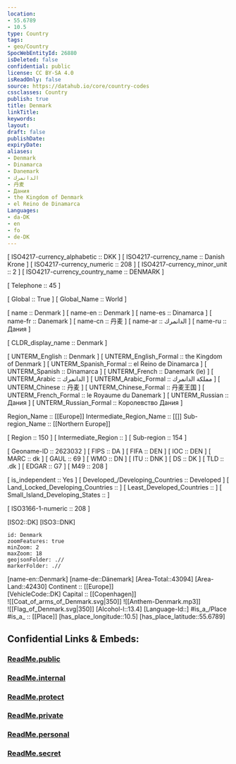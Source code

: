 ```yaml
---
location:
- 55.6789
- 10.5
type: Country
tags:
- geo/Country
SpocWebEntityId: 26880
isDeleted: false
confidential: public
license: CC BY-SA 4.0
isReadOnly: false
source: https://datahub.io/core/country-codes
cssclasses: Country
publish: true
title: Denmark
linkTitle: 
keywords: 
layout: 
draft: false
publishDate: 
expiryDate: 
aliases:
- Denmark
- Dinamarca
- Danemark
- الدانمرك
- 丹麦
- Дания
- the Kingdom of Denmark
- el Reino de Dinamarca
Languages:
- da-DK
- en
- fo
- de-DK
---
```



[	ISO4217-currency_alphabetic	 :: DKK ] 
[	ISO4217-currency_name	 :: Danish Krone ] 
[	ISO4217-currency_numeric	 :: 208 ] 
[	ISO4217-currency_minor_unit	 :: 2 ] 
[	ISO4217-currency_country_name	 :: DENMARK ] 

[	Telephone	 :: 45 ] 

[	Global	 :: True ] 
[	Global_Name	 :: World ] 

[	name	 :: Denmark ] 
[	name-en	 :: Denmark ] 
[	name-es	 :: Dinamarca ] 
[	name-fr	 :: Danemark ] 
[	name-cn	 :: 丹麦 ] 
[	name-ar	 :: الدانمرك ] 
[	name-ru	 :: Дания ] 

[	CLDR_display_name	 :: Denmark ] 

[	UNTERM_English	 :: Denmark ] 
[	UNTERM_English_Formal	 :: the Kingdom of Denmark ] 
[	UNTERM_Spanish_Formal	 :: el Reino de Dinamarca ] 
[	UNTERM_Spanish	 :: Dinamarca ] 
[	UNTERM_French	 :: Danemark (le) ] 
[	UNTERM_Arabic	 :: الدانمرك ] 
[	UNTERM_Arabic_Formal	 :: مملكة الدانمرك ] 
[	UNTERM_Chinese	 :: 丹麦 ] 
[	UNTERM_Chinese_Formal	 :: 丹麦王国 ] 
[	UNTERM_French_Formal	 :: le Royaume du Danemark ] 
[	UNTERM_Russian	 :: Дания ] 
[	UNTERM_Russian_Formal	 :: Королевство Дания ] 

Region_Name ::  [[Europe]] 
Intermediate_Region_Name ::  [[]] 
Sub-region_Name ::  [[Northern Europe]] 

[	Region	 :: 150 ] 
[	Intermediate_Region	 ::  ] 
[	Sub-region	 :: 154 ] 

[	Geoname-ID	 :: 2623032 ] 
[	FIPS	 :: DA ] 
[	FIFA	 :: DEN ] 
[	IOC	 :: DEN ] 
[	MARC	 :: dk ] 
[	GAUL	 :: 69 ] 
[	WMO	 :: DN ] 
[	ITU	 :: DNK ] 
[	DS	 :: DK ] 
[	TLD	 :: .dk ] 
[	EDGAR	 :: G7 ] 
[	M49	 :: 208 ] 

[	is_independent	 :: Yes ] 
[	Developed_/Developing_Countries	 :: Developed ] 
[	Land_Locked_Developing_Countries	 ::  ] 
[	Least_Developed_Countries	 ::  ] 
[	Small_Island_Developing_States	 ::  ] 

[	ISO3166-1-numeric	 :: 208 ] 



[ISO2::DK] 
[ISO3::DNK] 

```leaflet
id: Denmark
zoomFeatures: true 
minZoom: 2 
maxZoom: 18
geojsonFolder: .//
markerFolder: .//
```

[name-en::Denmark] 
[name-de::Dänemark] 
[Area-Total::43094] 
[Area-Land::42430] 
Continent :: [[Europe]]  
[VehicleCode::DK] 
Capital :: [[Copenhagen]]  
![[Coat_of_arms_of_Denmark.svg|350]] 
![[Anthem-Denmark.mp3]]  
![[Flag_of_Denmark.svg|350]] 
[Alcohol-l::13.4] 
[Language-Id::] 
#is_a_/Place  
#is_a_ :: [[Place]] 
[has_place_longitude::10.5] 
[has_place_latitude::55.6789] 


## Confidential Links & Embeds: 

### [ReadMe.public](/_public/\Earth\Continent\Europe\Europe~North\DenmarkReadMe.public.md) 

### [ReadMe.internal](/_internal/\Earth\Continent\Europe\Europe~North\DenmarkReadMe.internal.md) 

### [ReadMe.protect](/_protect/\Earth\Continent\Europe\Europe~North\DenmarkReadMe.protect.md) 

### [ReadMe.private](/_private/\Earth\Continent\Europe\Europe~North\DenmarkReadMe.private.md) 

### [ReadMe.personal](/_personal/\Earth\Continent\Europe\Europe~North\DenmarkReadMe.personal.md) 

### [ReadMe.secret](/_secret/\Earth\Continent\Europe\Europe~North\DenmarkReadMe.secret.md)

